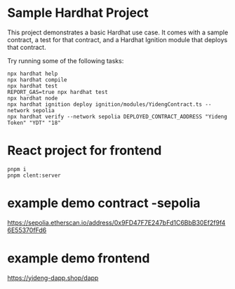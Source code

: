 # Sample Hardhat Project

This project demonstrates a basic Hardhat use case. It comes with a sample contract, a test for that contract, and a Hardhat Ignition module that deploys that contract.

Try running some of the following tasks:


```shell
npx hardhat help
npx hardhat compile
npx hardhat test
REPORT_GAS=true npx hardhat test
npx hardhat node
npx hardhat ignition deploy ignition/modules/YidengContract.ts --network sepolia
npx hardhat verify --network sepolia DEPLOYED_CONTRACT_ADDRESS "Yideng Token" "YDT" "18"
```
# React project for frontend 
```shell
pnpm i
pnpm clent:server
```


# example demo contract -sepolia 
https://sepolia.etherscan.io/address/0x9FD47F7E247bFd1C6BbB30Ef2f9f46E55370fFd6
# example demo frontend 
https://yideng-dapp.shop/dapp
